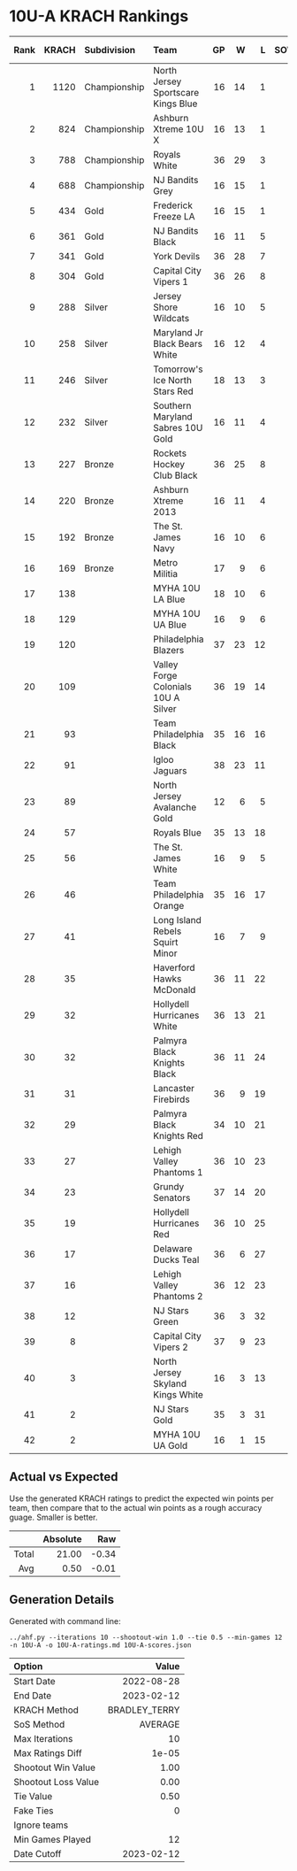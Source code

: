 # 10U-A KRACH Rankings
Rank|KRACH|Subdivision|Team|GP|W|L|SOW|SOL|T|SoS|Exp Wins|Win Diff
---:|---:|:---|:---|---:|---:|---:|---:|---:|---:|---:|---:|---:
1|1120|Championship|North Jersey Sportscare Kings Blue|16|14|1|1|0|0|260|13.5|-1.5
2|824|Championship|Ashburn Xtreme 10U X|16|13|1|1|1|0|277|12.8|-1.2
3|788|Championship|Royals White|36|29|3|3|1|0|229|29.5|-2.5
4|688|Championship|NJ Bandits Grey|16|15|1|0|0|0|112|14.0|-1.0
5|434|Gold|Frederick Freeze LA|16|15|1|0|0|0|75|14.5|-0.5
6|361|Gold|NJ Bandits Black|16|11|5|0|0|0|343|10.3|-0.7
7|341|Gold|York Devils|36|28|7|0|1|0|147|27.2|-0.8
8|304|Gold|Capital City Vipers 1|36|26|8|1|1|0|143|26.4|-0.6
9|288|Silver|Jersey Shore Wildcats|16|10|5|1|0|0|291|10.5|-0.5
10|258|Silver|Maryland Jr Black Bears White|16|12|4|0|0|0|130|12.0|0.0
11|246|Silver|Tomorrow's Ice North Stars Red|18|13|3|0|1|1|200|13.2|-0.3
12|232|Silver|Southern Maryland Sabres 10U Gold|16|11|4|0|1|0|150|10.8|-0.2
13|227|Bronze|Rockets Hockey Club Black|36|25|8|1|2|0|186|25.6|-0.4
14|220|Bronze|Ashburn Xtreme 2013|16|11|4|0|1|0|161|10.8|-0.2
15|192|Bronze|The St. James Navy|16|10|6|0|0|0|188|9.8|-0.2
16|169|Bronze|Metro Militia|17|9|6|2|0|0|229|10.9|-0.1
17|138||MYHA 10U LA Blue|18|10|6|0|1|1|196|10.4|-0.1
18|129||MYHA 10U UA Blue|16|9|6|1|0|0|117|10.0|0.0
19|120||Philadelphia Blazers|37|23|12|0|2|0|180|23.3|0.3
20|109||Valley Forge Colonials 10U A Silver|36|19|14|1|2|0|220|20.2|0.2
21|93||Team Philadelphia Black|35|16|16|2|1|0|147|18.0|0.0
22|91||Igloo Jaguars|38|23|11|2|2|0|62|26.3|1.3
23|89||North Jersey Avalanche Gold|12|6|5|1|0|0|116|7.1|0.1
24|57||Royals Blue|35|13|18|3|1|0|121|16.2|0.2
25|56||The St. James White|16|9|5|1|1|0|33|10.8|0.8
26|46||Team Philadelphia Orange|35|16|17|1|1|0|121|18.0|1.0
27|41||Long Island Rebels Squirt Minor|16|7|9|0|0|0|143|7.1|0.1
28|35||Haverford Hawks McDonald|36|11|22|1|2|0|144|12.1|0.1
29|32||Hollydell Hurricanes White|36|13|21|1|1|0|168|14.6|0.6
30|32||Palmyra Black Knights Black|36|11|24|1|0|0|148|12.1|0.1
31|31||Lancaster Firebirds|36|9|19|6|2|0|140|15.9|0.9
32|29||Palmyra Black Knights Red|34|10|21|3|0|0|124|13.8|0.8
33|27||Lehigh Valley Phantoms 1|36|10|23|1|2|0|177|11.1|0.1
34|23||Grundy Senators|37|14|20|0|2|1|66|15.4|0.9
35|19||Hollydell Hurricanes Red|36|10|25|1|0|0|129|11.2|0.2
36|17||Delaware Ducks Teal|36|6|27|1|2|0|242|7.2|0.2
37|16||Lehigh Valley Phantoms 2|36|12|23|0|1|0|88|12.8|0.8
38|12||NJ Stars Green|36|3|32|1|0|0|308|4.1|0.1
39|8||Capital City Vipers 2|37|9|23|0|4|1|106|10.3|0.8
40|3||North Jersey Skyland Kings White|16|3|13|0|0|0|56|3.3|0.3
41|2||NJ Stars Gold|35|3|31|0|1|0|120|3.3|0.3
42|2||MYHA 10U UA Gold|16|1|15|0|0|0|88|1.0|0.0

## Actual vs Expected
Use the generated KRACH ratings to predict the expected win points per team, then compare that to the actual win points as a rough accuracy guage. Smaller is better.

||Absolute|Raw
|---:|---:|---:
|Total|21.00|-0.34
|Avg|0.50|-0.01

## Generation Details

Generated with command line:
```
../ahf.py --iterations 10 --shootout-win 1.0 --tie 0.5 --min-games 12 -n 10U-A -o 10U-A-ratings.md 10U-A-scores.json
```

| Option | Value |
| :----- | ----: |
| Start Date | 2022-08-28 |
| End Date | 2023-02-12 |
| KRACH Method | BRADLEY_TERRY |
| SoS Method | AVERAGE |
| Max Iterations | 10 |
| Max Ratings Diff | 1e-05 |
| Shootout Win Value | 1.00 |
| Shootout Loss Value | 0.00 |
| Tie Value | 0.50 |
| Fake Ties | 0 |
| Ignore teams |  |
| Min Games Played | 12 |
| Date Cutoff | 2023-02-12 |

